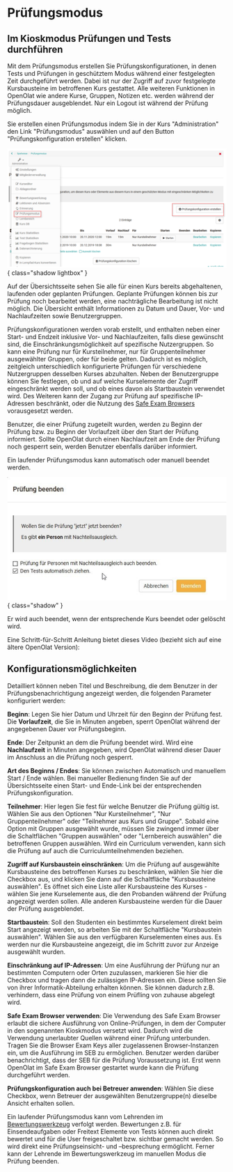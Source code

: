 # Prüfungsmodus

## Im Kioskmodus Prüfungen und Tests durchführen

Mit dem Prüfungsmodus erstellen Sie Prüfungskonfigurationen, in denen Tests und Prüfungen in geschütztem Modus während einer festgelegten Zeit durchgeführt werden. Dabei ist nur der Zugriff auf zuvor festgelegte Kursbausteine im betroffenen Kurs gestattet. Alle weiteren Funktionen in OpenOlat wie andere Kurse, Gruppen, Notizen etc. werden während der Prüfungsdauer ausgeblendet. Nur ein Logout ist während der Prüfung möglich.

Sie erstellen einen Prüfungsmodus indem Sie in der Kurs "Administration" den Link "Prüfungsmodus" auswählen und auf den Button "Prüfungskonfiguration erstellen" klicken.

![Prüfungsmodus](assets/Pruefungsmodus_15a.png){ class="shadow lightbox" }

Auf der Übersichtsseite sehen Sie alle für einen Kurs bereits abgehaltenen, laufenden oder geplanten Prüfungen. Geplante Prüfungen können bis zur Prüfung noch bearbeitet werden, eine nachträgliche Bearbeitung ist nicht möglich. Die Übersicht enthält Informationen zu Datum und Dauer, Vor- und Nachlaufzeiten sowie Benutzergruppen.

Prüfungskonfigurationen werden vorab erstellt, und enthalten neben einer Start- und Endzeit inklusive Vor- und Nachlaufzeiten, falls diese gewünscht sind, die Einschränkungsmöglichkeit auf spezifische Nutzergruppen. So kann eine Prüfung nur für Kursteilnehmer, nur für Gruppenteilnehmer ausgewählter Gruppen, oder für beide gelten. Dadurch ist es möglich, zeitgleich unterschiedlich konfigurierte Prüfungen für verschiedene Nutzergruppen desselben Kurses abzuhalten. Neben der Benutzergruppe können Sie festlegen, ob und auf welche Kurselemente der Zugriff eingeschränkt werden soll, und ob eines davon als Startbaustein verwendet wird. Des Weiteren kann der Zugang zur Prüfung auf spezifische IP-Adressen beschränkt, oder die Nutzung des [Safe Exam Browsers](http://www.safeexambrowser.org) vorausgesetzt werden.

Benutzer, die einer Prüfung zugeteilt wurden, werden zu Beginn der Prüfung bzw. zu Beginn der Vorlaufzeit über den Start der Prüfung informiert. Sollte OpenOlat durch einen Nachlaufzeit am Ende der Prüfung noch gesperrt sein, werden Benutzer ebenfalls darüber informiert.

Ein laufender Prüfungsmodus kann automatisch oder manuell beendet werden.

![Prüfung beenden](assets/Pruefung_beenden.jpg){ class="shadow" }

Er wird auch beendet, wenn der entsprechende Kurs beendet oder gelöscht wird.

Eine Schritt-für-Schritt Anleitung bietet dieses Video (bezieht sich auf eine ältere OpenOlat Version):

## Konfigurationsmöglichkeiten

Detailliert können neben Titel und Beschreibung, die dem Benutzer in der Prüfungsbenachrichtigung angezeigt werden, die folgenden Parameter konfiguriert werden:

**Beginn**: Legen Sie hier Datum und Uhrzeit für den Beginn der Prüfung fest. Die **Vorlaufzeit**, die Sie in Minuten angeben, sperrt OpenOlat während der angegebenen Dauer vor Prüfungsbeginn.

**Ende**: Der Zeitpunkt an dem die Prüfung beendet wird. Wird eine **Nachlaufzeit** in Minuten angegeben, wird OpenOlat während dieser Dauer im Anschluss an die Prüfung noch gesperrt.

**Art des Beginns / Endes**: Sie können zwischen Automatisch und manuellem Start / Ende wählen. Bei manueller Bedienung finden Sie auf der Übersichtsseite einen Start- und Ende-Link bei der entsprechenden Prüfungskonfiguration.

**Teilnehmer**: Hier legen Sie fest für welche Benutzer die Prüfung gültig ist. Wählen Sie aus den Optionen "Nur Kursteilnehmer", "Nur Gruppenteilnehmer" oder "Teilnehmer aus Kurs und Gruppe". Sobald eine Option mit Gruppen ausgewählt wurde, müssen Sie zwingend immer über die Schaltflächen "Gruppen auswählen" oder "Lernbereich auswählen" die betroffenen Gruppen auswählen. Wird ein Curriculum verwenden, kann sich die Prüfung auf auch die Curriculumteilnehmenden beziehen.

**Zugriff auf Kursbaustein einschränken**: Um die Prüfung auf ausgewählte Kursbausteine des betroffenen Kurses zu beschränken, wählen Sie hier die Checkbox aus, und klicken Sie dann auf die Schaltfläche "Kursbausteine auswählen". Es öffnet sich eine Liste aller Kursbausteine des Kurses - wählen Sie jene Kurselemente aus, die den Probanden während der Prüfung angezeigt werden sollen. Alle anderen Kursbausteine werden für die Dauer der Prüfung ausgeblendet.

**Startbaustein**: Soll den Studenten ein bestimmtes Kurselement direkt beim Start angezeigt werden, so arbeiten Sie mit der Schaltfläche "Kursbaustein auswählen". Wählen Sie aus den verfügbaren Kurselementen eines aus. Es werden nur die Kursbausteine angezeigt, die im Schritt zuvor zur Anzeige ausgewählt wurden.

**Einschränkung auf IP-Adressen**: Um eine Ausführung der Prüfung nur an bestimmten Computern oder Orten zuzulassen, markieren Sie hier die Checkbox und tragen dann die zulässigen IP-Adressen ein. Diese sollten Sie von ihrer Informatik-Abteilung erhalten können. Sie können dadurch z.B. verhindern, dass eine Prüfung von einem Prüfling von zuhause abgelegt wird.

**Safe Exam Browser verwenden**: Die Verwendung des Safe Exam Browser erlaubt die sichere Ausführung von Online-Prüfungen, in dem der Computer in den sogenannten Kioskmodus versetzt wird. Dadurch wird die Verwendung unerlaubter Quellen während einer Prüfung unterbunden. Tragen Sie die Browser Exam Keys aller zugelassenen Browser-Instanzen ein, um die Ausführung im SEB zu ermöglichen. Benutzer werden darüber benachrichtigt, dass der SEB für die Prüfung Voraussetzung ist. Erst wenn OpenOlat im Safe Exam Browser gestartet wurde kann die Prüfung durchgeführt werden.

**Prüfungskonfiguration auch bei Betreuer anwenden**: Wählen Sie diese Checkbox, wenn Betreuer der ausgewählten Benutzergruppe(n) dieselbe Ansicht erhalten sollen.

Ein laufender Prüfungsmodus kann vom Lehrenden im [Bewertungswerkzeug](Assessment_tool_overview.de.md) verfolgt werden. Bewertungen z.B. für Einsendeaufgaben oder Freitext Elemente von Tests können auch direkt bewertet und für die User freigeschaltet bzw. sichtbar gemacht werden. So wird direkt eine Prüfungseinsicht- und –besprechung ermöglicht. Ferner kann der Lehrende im Bewertungswerkzeug im manuellen Modus die Prüfung beenden.
